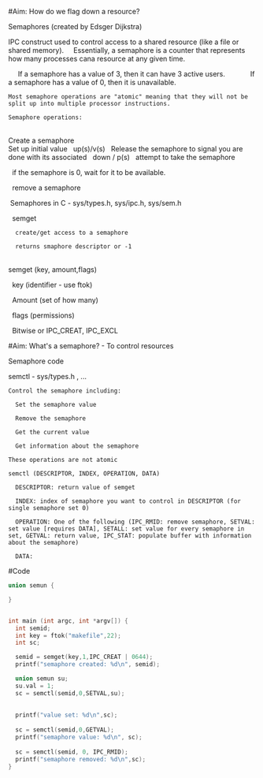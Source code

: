 #Aim: How do we flag down a resource?

  Semaphores (created by Edsger Dijkstra)

  IPC construct used to control access to a shared resource (like a file or shared memory).
    
  Essentially, a semaphore is a counter that represents how many processes cana resource at any given time.
  
      If a semaphore has a value of 3, then it can have 3 active users.    
    
      If a semaphore has a value of 0, then it is unavailable.
    
    Most semaphore operations are "atomic" meaning that they will not be split up into multiple processor instructions.
    
    Semaphore operations:
    
      Create a semaphore
    
      Set up initial value
  
      up(s)/v(s)
        Release the semaphore to signal you are done with its associated 
  
      down / p(s)
        attempt to take the semaphore 
  
        if the semaphore is 0, wait for it to be available.   
  
      remove a semaphore 
  
  
  Semaphores in C - sys/types.h, sys/ipc.h, sys/sem.h
  
    semget   
      
      create/get access to a semaphore 
    
      returns smaphore descriptor or -1
    
      semget (key, amount,flags)
      
        key (identifier - use ftok)
        
        Amount (set of how many)
        
        flags (permissions)
        
          Bitwise or IPC_CREAT, IPC_EXCL
   
   
#Aim: What\'s a semaphore? - To control resources

  Semaphore code
  
  semctl - sys/types.h , ...

    Control the semaphore including:
   
      Set the semaphore value

      Remove the semaphore

      Get the current value
 
      Get information about the semaphore

    These operations are not atomic

    semctl (DESCRIPTOR, INDEX, OPERATION, DATA)
    
      DESCRIPTOR: return value of semget
    
      INDEX: index of semaphore you want to control in DESCRIPTOR (for single semaphore set 0)
      
      OPERATION: One of the following (IPC_RMID: remove semaphore, SETVAL: set value [requires DATA], SETALL: set value for every semaphore in set, GETVAL: return value, IPC_STAT: populate buffer with information about the semaphore)
      
      DATA: 

#Code
```c
union semun {

}


int main (int argc, int *argv[]) {
  int semid;
  int key = ftok("makefile",22);
  int sc;

  semid = semget(key,1,IPC_CREAT | 0644);
  printf("semaphore created: %d\n", semid);

  union semun su;
  su.val = 1;
  sc = semctl(semid,0,SETVAL,su);
  
  
  printf("value set: %d\n",sc);
  
  sc = semctl(semid,0,GETVAL);
  printf("semaphore value: %d\n", sc);
  
  sc = semctl(semid, 0, IPC_RMID);
  printf("semaphore removed: %d\n",sc);
}


```
  
  
  
